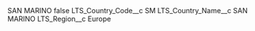<?xml version="1.0" encoding="UTF-8"?>
<CustomMetadata xmlns="http://soap.sforce.com/2006/04/metadata" xmlns:xsi="http://www.w3.org/2001/XMLSchema-instance" xmlns:xsd="http://www.w3.org/2001/XMLSchema">
    <label>SAN MARINO</label>
    <protected>false</protected>
    <values>
        <field>LTS_Country_Code__c</field>
        <value xsi:type="xsd:string">SM</value>
    </values>
    <values>
        <field>LTS_Country_Name__c</field>
        <value xsi:type="xsd:string">SAN MARINO</value>
    </values>
    <values>
        <field>LTS_Region__c</field>
        <value xsi:type="xsd:string">Europe</value>
    </values>
</CustomMetadata>
